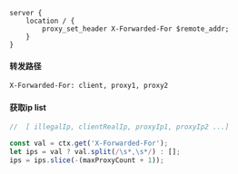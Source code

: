 ```nginx
server {
    location / {
        proxy_set_header X-Forwarded-For $remote_addr;
    }    
}

```



#### 转发路径

```bash
X-Forwarded-For: client, proxy1, proxy2

```


#### 获取ip list
```javascript 1.8
//  [ illegalIp, clientRealIp, proxyIp1, proxyIp2 ...]

const val = ctx.get('X-Forwarded-For');
let ips = val ? val.split(/\s*,\s*/) : [];
ips = ips.slice(-(maxProxyCount + 1));

```

